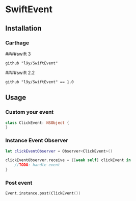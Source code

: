 # SwiftEvent

## Installation

### Carthage
####swift 3
```
github "l9y/SwiftEvent"
```
####swift 2.2
```
github "l9y/SwiftEvent" == 1.0
```

## Usage

### Custom your event

```swift
class ClickEvent: NSObject {
}
```

### Instance Event Observer
```swift
let clickEventObserver = Observer<ClickEvent>()

clickEventObserver.receive = {[weak self] clickEvent in
    //TODO: handle event
}
```
### Post event
```swift
Event.instance.post(ClickEvent())

```

